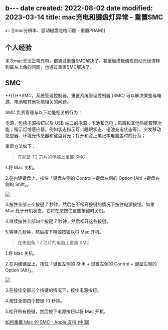 b---
date created: 2022-08-02
date modified: 2023-03-14
title: mac充电和键盘灯异常 - 重置SMC
---

x:: [[mac分辨率、启动磁盘吃啥问题 - 重置PRAM]]

## 个人经验

多次mac无法正常充电，都通过重置SMC解决了。甚至触摸板偶现自动光标漂移到最左上角的问题，也通过重置SMC解决了。

## SMC

**[1]**SMC，系统管理控制器，重置系统管理控制器 (SMC) 可以解决某些与电源、电池和其他功能相关的问题。

SMC 负责管理与以下功能相关的行为：

电源，包括电源按钮以及 USB 端口的电源；电池和充电；风扇和其他热能管理功能；指示灯或感应器，例如状态指示灯（睡眠状态、电池充电状态等）、突发移动感应器、环境光传感器和键盘背光；打开和合上笔记本电脑盖时的行为；

重置方法如下：

> 在配备 T2 芯片的电脑上重置 SMC

1.将 Mac 关机。

2.在内建键盘上，按住「键盘左侧的 Control +键盘左侧的 Option (Alt) +键盘右侧的 Shift」。

![](https://img2.oldwinter.top/mac充电和键盘灯异常%20-%20重置SMC_image_1.jpg)

3.按住全部三个按键 7 秒钟，然后在不松开按键的情况下按住电源按钮。如果 Mac 处于开机状态，它将在您按住这些按键时关机。

4.继续按住全部四个按键 7 秒钟，然后松开这些按键。

5.等待几秒钟，然后按下电源按钮以将 Mac 开机。

> 在未配备 T2 芯片的电脑上重置 SMC

1.将 Mac 关机。

2.在内建键盘上，按住「键盘左侧的 Shift + 键盘左侧的 Control + 键盘左侧的 Option (Alt)」。

![](https://img2.oldwinter.top/mac充电和键盘灯异常%20-%20重置SMC_image_2.jpg)

3.在按住全部三个按键的情况下，按住电源按钮。

4.按住全部四个按键 10 秒钟。

5.松开所有按键，然后按下电源按钮以将 Mac 开机。

[如何重置 Mac 的 SMC - Apple 支持 (中国)](https://support.apple.com/zh-cn/HT201295)
